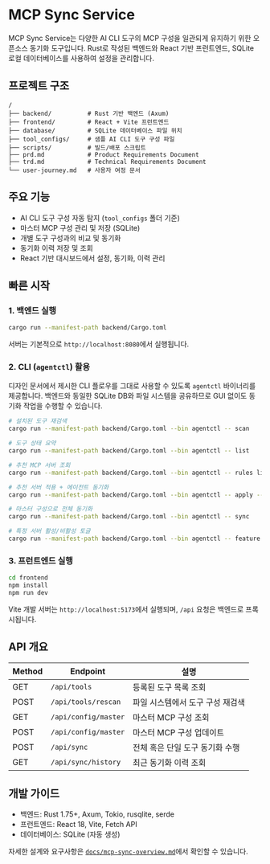 # MCP Sync Service

MCP Sync Service는 다양한 AI CLI 도구의 MCP 구성을 일관되게 유지하기 위한 오픈소스 동기화 도구입니다. Rust로 작성된 백엔드와 React 기반 프런트엔드, SQLite 로컬 데이터베이스를 사용하여 설정을 관리합니다.

## 프로젝트 구조

```
/
├── backend/          # Rust 기반 백엔드 (Axum)
├── frontend/         # React + Vite 프런트엔드
├── database/         # SQLite 데이터베이스 파일 위치
├── tool_configs/     # 샘플 AI CLI 도구 구성 파일
├── scripts/          # 빌드/배포 스크립트
├── prd.md            # Product Requirements Document
├── trd.md            # Technical Requirements Document
└── user-journey.md   # 사용자 여정 문서
```

## 주요 기능

- AI CLI 도구 구성 자동 탐지 (`tool_configs` 폴더 기준)
- 마스터 MCP 구성 관리 및 저장 (SQLite)
- 개별 도구 구성과의 비교 및 동기화
- 동기화 이력 저장 및 조회
- React 기반 대시보드에서 설정, 동기화, 이력 관리

## 빠른 시작

### 1. 백엔드 실행

```bash
cargo run --manifest-path backend/Cargo.toml
```

서버는 기본적으로 `http://localhost:8080`에서 실행됩니다.

### 2. CLI (`agentctl`) 활용

디자인 문서에서 제시한 CLI 플로우를 그대로 사용할 수 있도록 `agentctl` 바이너리를 제공합니다. 백엔드와 동일한 SQLite DB와 파일 시스템을 공유하므로 GUI 없이도 동기화 작업을 수행할 수 있습니다.

```bash
# 설치된 도구 재검색
cargo run --manifest-path backend/Cargo.toml --bin agentctl -- scan

# 도구 상태 요약
cargo run --manifest-path backend/Cargo.toml --bin agentctl -- list

# 추천 MCP 서버 조회
cargo run --manifest-path backend/Cargo.toml --bin agentctl -- rules list

# 추천 서버 적용 + 에이전트 동기화
cargo run --manifest-path backend/Cargo.toml --bin agentctl -- apply --rule anthropic --agent claude

# 마스터 구성으로 전체 동기화
cargo run --manifest-path backend/Cargo.toml --bin agentctl -- sync

# 특정 서버 활성/비활성 토글
cargo run --manifest-path backend/Cargo.toml --bin agentctl -- feature toggle --agent claude --key anthropic --on
```

### 3. 프런트엔드 실행

```bash
cd frontend
npm install
npm run dev
```

Vite 개발 서버는 `http://localhost:5173`에서 실행되며, `/api` 요청은 백엔드로 프록시됩니다.

## API 개요

| Method | Endpoint              | 설명 |
| ------ | --------------------- | ---- |
| GET    | `/api/tools`          | 등록된 도구 목록 조회 |
| POST   | `/api/tools/rescan`   | 파일 시스템에서 도구 구성 재검색 |
| GET    | `/api/config/master`  | 마스터 MCP 구성 조회 |
| POST   | `/api/config/master`  | 마스터 MCP 구성 업데이트 |
| POST   | `/api/sync`           | 전체 혹은 단일 도구 동기화 수행 |
| GET    | `/api/sync/history`   | 최근 동기화 이력 조회 |

## 개발 가이드

- 백엔드: Rust 1.75+, Axum, Tokio, rusqlite, serde
- 프런트엔드: React 18, Vite, Fetch API
- 데이터베이스: SQLite (자동 생성)

자세한 설계와 요구사항은 [`docs/mcp-sync-overview.md`](./docs/mcp-sync-overview.md)에서 확인할 수 있습니다.

